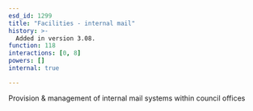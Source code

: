 ```yaml
---
esd_id: 1299
title: "Facilities - internal mail"
history: >-
  Added in version 3.08.
function: 118
interactions: [0, 8]
powers: []
internal: true

---
```


Provision & management of internal mail systems within council offices

